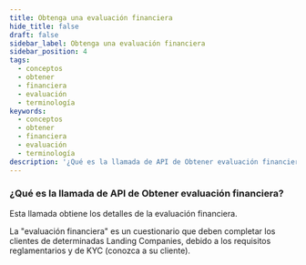 ```yaml
---
title: Obtenga una evaluación financiera
hide_title: false
draft: false
sidebar_label: Obtenga una evaluación financiera
sidebar_position: 4
tags:
  - conceptos
  - obtener
  - financiera
  - evaluación
  - terminología
keywords:
  - conceptos
  - obtener
  - financiera
  - evaluación
  - terminología
description: '¿Qué es la llamada de API de Obtener evaluación financiera?'
---
```


### ¿Qué es la llamada de API de Obtener evaluación financiera?

Esta llamada obtiene los detalles de la evaluación financiera.

La "evaluación financiera" es un cuestionario que deben completar los clientes de determinadas Landing Companies, debido a los requisitos reglamentarios y de KYC (conozca a su cliente).
